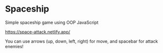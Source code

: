 # Spaceship
Simple spaceship game using OOP JavaScript

https://space-attack.netlify.app/

You can use arrows (up, down, left, right) for move, and spacebar for attack enemies!
